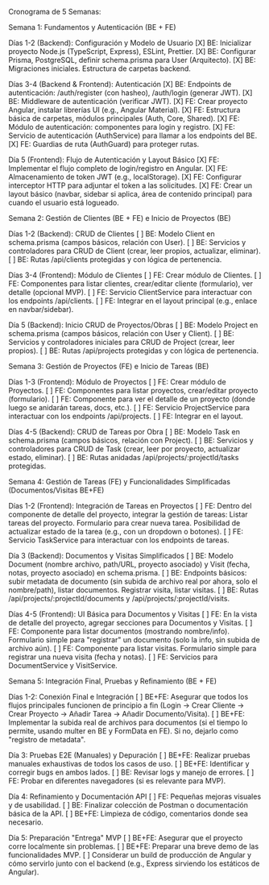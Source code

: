 Cronograma de 5 Semanas:

Semana 1: Fundamentos y Autenticación (BE + FE)

Días 1-2 (Backend): Configuración y Modelo de Usuario
[X] BE: Inicializar proyecto Node.js (TypeScript, Express), ESLint, Prettier.
[X] BE: Configurar Prisma, PostgreSQL, definir schema.prisma para User (Arquitecto).
[X] BE: Migraciones iniciales. Estructura de carpetas backend.

Días 3-4 (Backend & Frontend): Autenticación
[X] BE: Endpoints de autenticación: /auth/register (con hasheo), /auth/login (generar JWT).
[X] BE: Middleware de autenticación (verificar JWT).
[X] FE: Crear proyecto Angular, instalar librerías UI (e.g., Angular Material).
[X] FE: Estructura básica de carpetas, módulos principales (Auth, Core, Shared).
[X] FE: Módulo de autenticación: componentes para login y registro.
[X] FE: Servicio de autenticación (AuthService) para llamar a los endpoints del BE.
[X] FE: Guardias de ruta (AuthGuard) para proteger rutas.

Día 5 (Frontend): Flujo de Autenticación y Layout Básico
[X] FE: Implementar el flujo completo de login/registro en Angular.
[X] FE: Almacenamiento de token JWT (e.g., localStorage).
[X] FE: Configurar interceptor HTTP para adjuntar el token a las solicitudes.
[X] FE: Crear un layout básico (navbar, sidebar si aplica, área de contenido principal) para cuando el usuario está logueado.

Semana 2: Gestión de Clientes (BE + FE) e Inicio de Proyectos (BE)

Días 1-2 (Backend): CRUD de Clientes
[ ] BE: Modelo Client en schema.prisma (campos básicos, relación con User).
[ ] BE: Servicios y controladores para CRUD de Client (crear, leer propios, actualizar, eliminar).
[ ] BE: Rutas /api/clients protegidas y con lógica de pertenencia.

Días 3-4 (Frontend): Módulo de Clientes
[ ] FE: Crear módulo de Clientes.
[ ] FE: Componentes para listar clientes, crear/editar cliente (formulario), ver detalle (opcional MVP).
[ ] FE: Servicio ClientService para interactuar con los endpoints /api/clients.
[ ] FE: Integrar en el layout principal (e.g., enlace en navbar/sidebar).

Día 5 (Backend): Inicio CRUD de Proyectos/Obras
[ ] BE: Modelo Project en schema.prisma (campos básicos, relación con User y Client).
[ ] BE: Servicios y controladores iniciales para CRUD de Project (crear, leer propios).
[ ] BE: Rutas /api/projects protegidas y con lógica de pertenencia.

Semana 3: Gestión de Proyectos (FE) e Inicio de Tareas (BE)

Días 1-3 (Frontend): Módulo de Proyectos
[ ] FE: Crear módulo de Proyectos.
[ ] FE: Componentes para listar proyectos, crear/editar proyecto (formulario).
[ ] FE: Componente para ver el detalle de un proyecto (donde luego se anidarán tareas, docs, etc.).
[ ] FE: Servicio ProjectService para interactuar con los endpoints /api/projects.
[ ] FE: Integrar en el layout.

Días 4-5 (Backend): CRUD de Tareas por Obra
[ ] BE: Modelo Task en schema.prisma (campos básicos, relación con Project).
[ ] BE: Servicios y controladores para CRUD de Task (crear, leer por proyecto, actualizar estado, eliminar).
[ ] BE: Rutas anidadas /api/projects/:projectId/tasks protegidas.

Semana 4: Gestión de Tareas (FE) y Funcionalidades Simplificadas (Documentos/Visitas BE+FE)

Días 1-2 (Frontend): Integración de Tareas en Proyectos
[ ] FE: Dentro del componente de detalle del proyecto, integrar la gestión de tareas:
Listar tareas del proyecto.
Formulario para crear nueva tarea.
Posibilidad de actualizar estado de la tarea (e.g., con un dropdown o botones).
[ ] FE: Servicio TaskService para interactuar con los endpoints de tareas.

Día 3 (Backend): Documentos y Visitas Simplificados
[ ] BE: Modelo Document (nombre archivo, path/URL, proyecto asociado) y Visit (fecha, notas, proyecto asociado) en schema.prisma.
[ ] BE: Endpoints básicos: subir metadata de documento (sin subida de archivo real por ahora, solo el nombre/path), listar documentos. Registrar visita, listar visitas.
[ ] BE: Rutas /api/projects/:projectId/documents y /api/projects/:projectId/visits.

Días 4-5 (Frontend): UI Básica para Documentos y Visitas
[ ] FE: En la vista de detalle del proyecto, agregar secciones para Documentos y Visitas.
[ ] FE: Componente para listar documentos (mostrando nombre/info). Formulario simple para "registrar" un documento (solo la info, sin subida de archivo aún).
[ ] FE: Componente para listar visitas. Formulario simple para registrar una nueva visita (fecha y notas).
[ ] FE: Servicios para DocumentService y VisitService.

Semana 5: Integración Final, Pruebas y Refinamiento (BE + FE)

Días 1-2: Conexión Final e Integración
[ ] BE+FE: Asegurar que todos los flujos principales funcionen de principio a fin (Login -> Crear Cliente -> Crear Proyecto -> Añadir Tarea -> Añadir Documento/Visita).
[ ] BE+FE: Implementar la subida real de archivos para documentos (si el tiempo lo permite, usando multer en BE y FormData en FE). Si no, dejarlo como "registro de metadata".

Día 3: Pruebas E2E (Manuales) y Depuración
[ ] BE+FE: Realizar pruebas manuales exhaustivas de todos los casos de uso.
[ ] BE+FE: Identificar y corregir bugs en ambos lados.
[ ] BE: Revisar logs y manejo de errores.
[ ] FE: Probar en diferentes navegadores (si es relevante para MVP).

Día 4: Refinamiento y Documentación API
[ ] FE: Pequeñas mejoras visuales y de usabilidad.
[ ] BE: Finalizar colección de Postman o documentación básica de la API.
[ ] BE+FE: Limpieza de código, comentarios donde sea necesario.

Día 5: Preparación "Entrega" MVP
[ ] BE+FE: Asegurar que el proyecto corre localmente sin problemas.
[ ] BE+FE: Preparar una breve demo de las funcionalidades MVP.
[ ] Considerar un build de producción de Angular y cómo servirlo junto con el backend (e.g., Express sirviendo los estáticos de Angular).